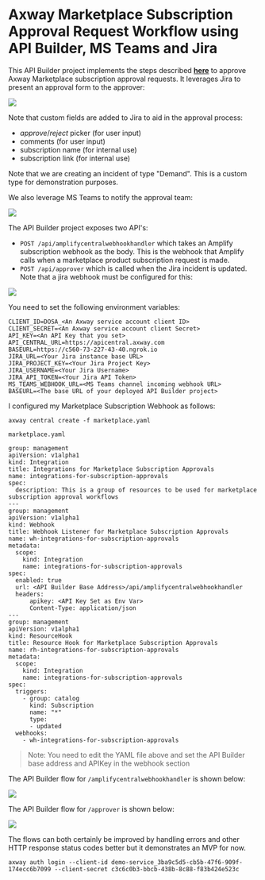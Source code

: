# Axway Marketplace Subscription Approval Request Workflow using API Builder, MS Teams and Jira

This API Builder project implements the steps described [**here**](https://docs.axway.com/bundle/amplify-central/page/docs/integrate_with_central/webhook/marketplace_subscription_webhook/index.html) to approve Axway Marketplace subscription approval requests. It leverages Jira to present an approval form to the approver:

![](https://i.imgur.com/1Yc098u.png)

Note that custom fields are added to Jira to aid in the approval process:

* *approve*/*reject* picker (for user input)
* comments (for user input)
* subscription name (for internal use)
* subscription link (for internal use)

Note that we are creating an incident of type "Demand". This is a custom type for demonstration purposes.

We also leverage MS Teams to notify the approval team:

![](https://i.imgur.com/nZD5CKd.png)

The API Builder project exposes two API's:

* `POST /api/amplifycentralwebhookhandler` which takes an Amplify subscription webhook as the body. This is the webhook that Amplify calls when a marketplace product subscription request is made.
* `POST /api/approver` which is called when the Jira incident is updated. Note that a jira webhook must be configured for this:

![](https://i.imgur.com/UXaf2nk.png)

You need to set the following environment variables:

```
CLIENT_ID=DOSA_<An Axway service account client ID>
CLIENT_SECRET=<An Axway service account client Secret>
API_KEY=<An API Key that you set>
API_CENTRAL_URL=https://apicentral.axway.com
BASEURL=https://c560-73-227-43-40.ngrok.io
JIRA_URL=<Your Jira instance base URL>
JIRA_PROJECT_KEY=<Your Jira Project Key>
JIRA_USERNAME=<Your Jira Username>
JIRA_API_TOKEN=<Your Jira API Token>
MS_TEAMS_WEBHOOK_URL=<MS Teams channel incoming webhook URL>
BASEURL=<The base URL of your deployed API Builder project>
```

I configured my Marketplace Subscription Webhook as follows:

```
axway central create -f marketplace.yaml
```

`marketplace.yaml`

```
group: management
apiVersion: v1alpha1
kind: Integration
title: Integrations for Marketplace Subscription Approvals
name: integrations-for-subscription-approvals
spec:
  description: This is a group of resources to be used for marketplace subscription approval workflows
---
group: management
apiVersion: v1alpha1
kind: Webhook
title: Webhook Listener for Marketplace Subscription Approvals
name: wh-integrations-for-subscription-approvals
metadata:
  scope:
    kind: Integration
    name: integrations-for-subscription-approvals
spec:
  enabled: true
  url: <API Builder Base Address>/api/amplifycentralwebhookhandler
  headers:
      apikey: <API Key Set as Env Var>
      Content-Type: application/json
---
group: management
apiVersion: v1alpha1
kind: ResourceHook
title: Resource Hook for Marketplace Subscription Approvals
name: rh-integrations-for-subscription-approvals
metadata:
  scope:
    kind: Integration
    name: integrations-for-subscription-approvals
spec:
  triggers:
    - group: catalog
      kind: Subscription
      name: "*"
      type:
      - updated
  webhooks:
    - wh-integrations-for-subscription-approvals
```

> Note: You need to edit the YAML file above and set the API Builder base address and APIKey in the webhook section

The API Builder flow for `/amplifycentralwebhookhandler` is shown below:

![](https://i.imgur.com/AqNc8kw.png)

The API Builder flow for `/approver` is shown below:

![](https://i.imgur.com/JqesRQv.png)

The flows can both certainly be improved by handling errors and other HTTP response status codes better but it demonstrates an MVP for now.


`axway auth login --client-id demo-service_3ba9c5d5-cb5b-47f6-909f-174ecc6b7099 --client-secret c3c6c0b3-bbcb-438b-8c88-f83b424e523c`
